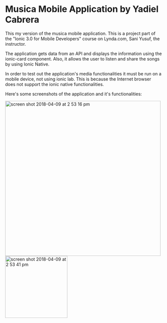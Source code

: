 Musica Mobile Application by Yadiel Cabrera
==========

This my version of the musica mobile application.
This is a project part of the "Ionic 3.0 for Mobile Developers" course on Lynda.com, Sani Yusuf,
the instructor.

The application gets data from an API and displays the information using the
ionic-card component. Also, it allows the user to listen and share the songs by using
Ionic Native.

In order to test out the application's media functionalities it must be run on a
mobile device, not using ionic lab. This is because the Internet browser does not
support the ionic native functionalities.

Here's some screenshots of the application and it's functionalities: 

<img width="500" alt="screen shot 2018-04-09 at 2 53 16 pm" src="https://user-images.githubusercontent.com/33431535/38532181-99e0461e-3c41-11e8-8be3-ced127be1d79.png">

<img width="200" alt="screen shot 2018-04-09 at 2 53 41 pm" src="https://user-images.githubusercontent.com/33431535/38532255-f4fff760-3c41-11e8-8307-609769e07f0d.png">

